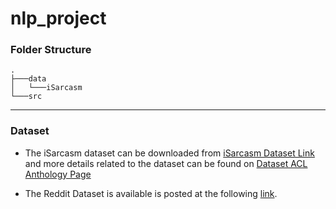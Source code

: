 # nlp_project

### Folder Structure
```
.
├───data
│   └───iSarcasm
└───src
```
---
### Dataset

* The iSarcasm dataset can be downloaded from [iSarcasm Dataset Link](https://aclanthology.org/attachments/2020.acl-main.118.Dataset.zip) and more details related to the dataset can be found on [Dataset ACL Anthology Page](https://aclanthology.org/2020.acl-main.118/)


* The Reddit Dataset is available is posted at the following [link](https://nlp.cs.princeton.edu/SARC/1.0/main/).
